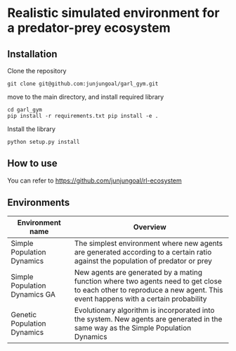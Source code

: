 # Realistic simulated environment for a predator-prey ecosystem

## Installation

Clone the repository

```
git clone git@github.com:junjungoal/garl_gym.git
```

move to the main directory, and install required library

```
cd garl_gym
pip install -r requirements.txt pip install -e .
`````

Install the library

```
python setup.py install
`````

## How to use

You can refer to https://github.com/junjungoal/rl-ecosystem


## Environments

| Environment name              | Overview                                                                                                                                                               |
| ----------------------------- | ---------------------------------------------------------------------------------------------------------------------------------------------------------------------- |
| Simple Population Dynamics    | The simplest environment where new agents are generated according to a certain ratio against the population of predator or prey                                        |
| Simple Population Dynamics GA | New agents are generated by a mating function where two agents need to get close to each other to reproduce a new agent. This event happens with a certain probability |
| Genetic Population Dynamics   | Evolutionary algorithm is incorporated into the system.  New agents are generated in the same way as the Simple Population Dynamics|
  

